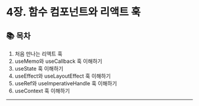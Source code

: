 # 4장. 함수 컴포넌트와 리액트 훅

## 📚 목차

1. 처음 만나는 리액트 훅
2. useMemo와 useCallback 훅 이해하기
3. useState 훅 이해하기
4. useEffect와 useLayoutEffect 훅 이해하기
5. useRef와 useImperativeHandle 훅 이해하기
6. useContext 훅 이해하기

---
